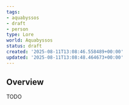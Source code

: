 ```yaml
---
tags:
- aquabyssos
- draft
- person
type: Lore
world: Aquabyssos
status: draft
created: '2025-08-11T13:08:46.558489+00:00'
updated: '2025-08-11T13:08:48.464673+00:00'
---
```



## Overview

TODO
